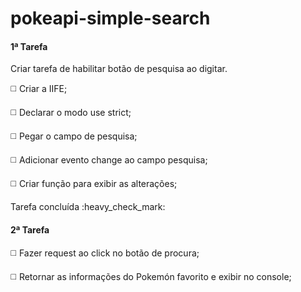 # pokeapi-simple-search

#### 1ª Tarefa

Criar tarefa de habilitar botão de pesquisa ao digitar.

:white_medium_square: Criar a IIFE;

:white_medium_square: Declarar o modo use strict;

:white_medium_square: Pegar o campo de pesquisa;

:white_medium_square: Adicionar evento change ao campo pesquisa;

:white_medium_square: Criar função para exibir as alterações;

<blockout>
	Tarefa concluída :heavy_check_mark:
</blockout>	

#### 2ª Tarefa

:white_medium_square: Fazer request ao click no botão de procura;

:white_medium_square: Retornar as informações do Pokemón favorito e exibir no console;


